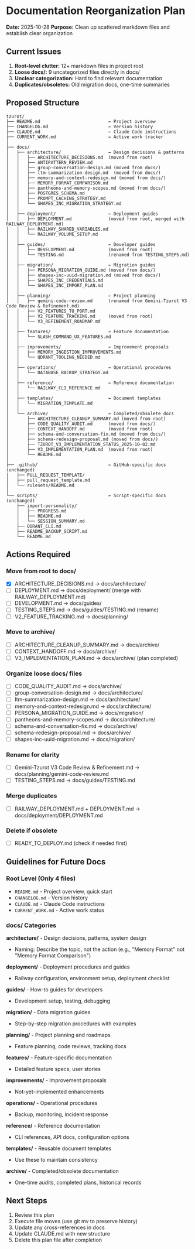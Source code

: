 # Documentation Reorganization Plan

**Date:** 2025-10-28
**Purpose:** Clean up scattered markdown files and establish clear organization

## Current Issues

1. **Root-level clutter:** 12+ markdown files in project root
2. **Loose docs/:** 9 uncategorized files directly in docs/
3. **Unclear categorization:** Hard to find relevant documentation
4. **Duplicates/obsoletes:** Old migration docs, one-time summaries

## Proposed Structure

```
tzurot/
├── README.md                          ← Project overview
├── CHANGELOG.md                       ← Version history
├── CLAUDE.md                          ← Claude Code instructions
├── CURRENT_WORK.md                    ← Active work tracker
│
├── docs/
│   ├── architecture/                  ← Design decisions & patterns
│   │   ├── ARCHITECTURE_DECISIONS.md  (moved from root)
│   │   ├── ANTIPATTERN_REVIEW.md
│   │   ├── group-conversation-design.md (moved from docs/)
│   │   ├── ltm-summarization-design.md  (moved from docs/)
│   │   ├── memory-and-context-redesign.md (moved from docs/)
│   │   ├── MEMORY_FORMAT_COMPARISON.md
│   │   ├── pantheons-and-memory-scopes.md (moved from docs/)
│   │   ├── POSTGRES_SCHEMA.md
│   │   ├── PROMPT_CACHING_STRATEGY.md
│   │   └── SHAPES_INC_MIGRATION_STRATEGY.md
│   │
│   ├── deployment/                    ← Deployment guides
│   │   ├── DEPLOYMENT.md              (moved from root, merged with RAILWAY_DEPLOYMENT.md)
│   │   ├── RAILWAY_SHARED_VARIABLES.md
│   │   └── RAILWAY_VOLUME_SETUP.md
│   │
│   ├── guides/                        ← Developer guides
│   │   ├── DEVELOPMENT.md             (moved from root)
│   │   └── TESTING.md                 (renamed from TESTING_STEPS.md)
│   │
│   ├── migration/                     ← Migration guides
│   │   ├── PERSONA_MIGRATION_GUIDE.md (moved from docs/)
│   │   ├── shapes-inc-uuid-migration.md (moved from docs/)
│   │   ├── SHAPES_INC_CREDENTIALS.md
│   │   └── SHAPES_INC_IMPORT_PLAN.md
│   │
│   ├── planning/                      ← Project planning
│   │   ├── gemini-code-review.md      (renamed from Gemini-Tzurot V3 Code Review & Refinement.md)
│   │   ├── V2_FEATURES_TO_PORT.md
│   │   ├── V2_FEATURE_TRACKING.md     (moved from root)
│   │   └── V3_REFINEMENT_ROADMAP.md
│   │
│   ├── features/                      ← Feature documentation
│   │   └── SLASH_COMMAND_UX_FEATURES.md
│   │
│   ├── improvements/                  ← Improvement proposals
│   │   ├── MEMORY_INGESTION_IMPROVEMENTS.md
│   │   └── QDRANT_TOOLING_NEEDED.md
│   │
│   ├── operations/                    ← Operational procedures
│   │   └── DATABASE_BACKUP_STRATEGY.md
│   │
│   ├── reference/                     ← Reference documentation
│   │   └── RAILWAY_CLI_REFERENCE.md
│   │
│   ├── templates/                     ← Document templates
│   │   └── MIGRATION_TEMPLATE.md
│   │
│   └── archive/                       ← Completed/obsolete docs
│       ├── ARCHITECTURE_CLEANUP_SUMMARY.md (moved from root)
│       ├── CODE_QUALITY_AUDIT.md      (moved from docs/)
│       ├── CONTEXT_HANDOFF.md         (moved from root)
│       ├── schema-and-conversation-fix.md (moved from docs/)
│       ├── schema-redesign-proposal.md (moved from docs/)
│       ├── TZUROT_V3_IMPLEMENTATION_STATUS_2025-10-02.md
│       ├── V3_IMPLEMENTATION_PLAN.md  (moved from root)
│       └── README.md
│
├── .github/                           ← GitHub-specific docs (unchanged)
│   ├── PULL_REQUEST_TEMPLATE/
│   ├── pull_request_template.md
│   └── rulesets/README.md
│
└── scripts/                           ← Script-specific docs (unchanged)
    ├── import-personality/
    │   ├── PROGRESS.md
    │   ├── README.md
    │   └── SESSION_SUMMARY.md
    ├── QDRANT_CLI.md
    ├── README_BACKUP_SCRIPT.md
    └── README.md
```

## Actions Required

### Move from root to docs/

- [x] ARCHITECTURE_DECISIONS.md → docs/architecture/
- [ ] DEPLOYMENT.md → docs/deployment/ (merge with RAILWAY_DEPLOYMENT.md)
- [ ] DEVELOPMENT.md → docs/guides/
- [ ] TESTING_STEPS.md → docs/guides/TESTING.md (rename)
- [ ] V2_FEATURE_TRACKING.md → docs/planning/

### Move to archive/

- [ ] ARCHITECTURE_CLEANUP_SUMMARY.md → docs/archive/
- [ ] CONTEXT_HANDOFF.md → docs/archive/
- [ ] V3_IMPLEMENTATION_PLAN.md → docs/archive/ (plan completed)

### Organize loose docs/ files

- [ ] CODE_QUALITY_AUDIT.md → docs/archive/
- [ ] group-conversation-design.md → docs/architecture/
- [ ] ltm-summarization-design.md → docs/architecture/
- [ ] memory-and-context-redesign.md → docs/architecture/
- [ ] PERSONA_MIGRATION_GUIDE.md → docs/migration/
- [ ] pantheons-and-memory-scopes.md → docs/architecture/
- [ ] schema-and-conversation-fix.md → docs/archive/
- [ ] schema-redesign-proposal.md → docs/archive/
- [ ] shapes-inc-uuid-migration.md → docs/migration/

### Rename for clarity

- [ ] Gemini-Tzurot V3 Code Review & Refinement.md → docs/planning/gemini-code-review.md
- [ ] TESTING_STEPS.md → docs/guides/TESTING.md

### Merge duplicates

- [ ] RAILWAY_DEPLOYMENT.md + DEPLOYMENT.md → docs/deployment/DEPLOYMENT.md

### Delete if obsolete

- [ ] READY_TO_DEPLOY.md (check if needed first)

## Guidelines for Future Docs

### Root Level (Only 4 files)
- `README.md` - Project overview, quick start
- `CHANGELOG.md` - Version history
- `CLAUDE.md` - Claude Code instructions
- `CURRENT_WORK.md` - Active work status

### docs/ Categories

**architecture/** - Design decisions, patterns, system design
- Naming: Describe the topic, not the action (e.g., "Memory Format" not "Memory Format Comparison")

**deployment/** - Deployment procedures and guides
- Railway configuration, environment setup, deployment checklist

**guides/** - How-to guides for developers
- Development setup, testing, debugging

**migration/** - Data migration guides
- Step-by-step migration procedures with examples

**planning/** - Project planning and roadmaps
- Feature planning, code reviews, tracking docs

**features/** - Feature-specific documentation
- Detailed feature specs, user stories

**improvements/** - Improvement proposals
- Not-yet-implemented enhancements

**operations/** - Operational procedures
- Backup, monitoring, incident response

**reference/** - Reference documentation
- CLI references, API docs, configuration options

**templates/** - Reusable document templates
- Use these to maintain consistency

**archive/** - Completed/obsolete documentation
- One-time audits, completed plans, historical records

## Next Steps

1. Review this plan
2. Execute file moves (use git mv to preserve history)
3. Update any cross-references in docs
4. Update CLAUDE.md with new structure
5. Delete this plan file after completion
